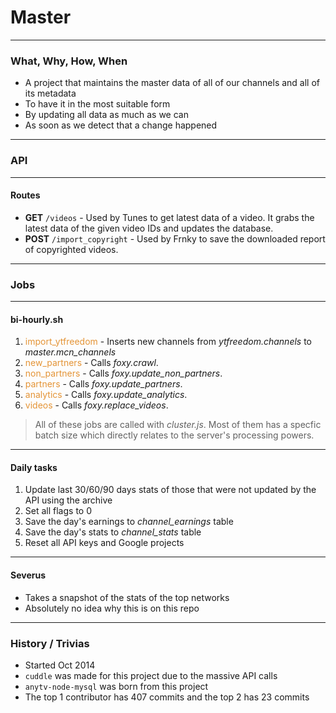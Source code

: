 # Master

---

### What, Why, How, When
- A project that maintains the master data of all of our channels and all of its metadata
- To have it in the most suitable form
- By updating all data as much as we can
- As soon as we detect that a change happened

---

### API

---

#### Routes

- **GET** `/videos` - Used by Tunes to get latest data of a video. It grabs the latest data of the given video IDs and updates the database.
- **POST** `/import_copyright` - Used by Frnky to save the downloaded report of copyrighted videos.

---

### Jobs

---

#### bi-hourly.sh

1. <span style="color: #e49436">import_ytfreedom</span> - Inserts new channels from *ytfreedom.channels* to *master.mcn_channels*
2. <span style="color: #e49436">new_partners</span> - Calls *foxy.crawl*.
3. <span style="color: #e49436">non_partners</span> - Calls *foxy.update_non_partners*.
4. <span style="color: #e49436">partners</span> - Calls *foxy.update_partners*.
5. <span style="color: #e49436">analytics</span> - Calls *foxy.update_analytics*.
6. <span style="color: #e49436">videos</span> - Calls *foxy.replace_videos*.

> All of these jobs are called with *cluster.js*. Most of them has a specfic batch size which directly relates to the server's processing powers.

----

#### Daily tasks

1. Update last 30/60/90 days stats of those that were not updated by the API using the archive
2. Set all flags to 0
3. Save the day's earnings to *channel_earnings* table
4. Save the day's stats to *channel_stats* table
5. Reset all API keys and Google projects

---

#### Severus
- Takes a snapshot of the stats of the top networks
- Absolutely no idea why this is on this repo

---

### History / Trivias
- Started Oct 2014
- `cuddle` was made for this project due to the massive API calls
- `anytv-node-mysql` was born from this project
- The top 1 contributor has 407 commits and the top 2 has 23 commits
